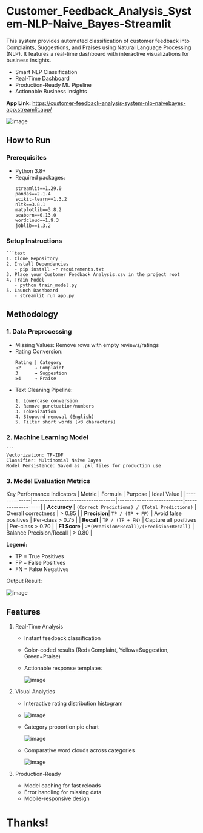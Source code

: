 # Customer_Feedback_Analysis_System-NLP-Naive_Bayes-Streamlit
This system provides automated classification of customer feedback into Complaints, Suggestions, and Praises using Natural Language Processing (NLP). It features a real-time dashboard with interactive visualizations for business insights.

- Smart NLP Classification
- Real-Time Dashboard
- Production-Ready ML Pipeline
- Actionable Business Insights

**App Link:** https://customer-feedback-analysis-system-nlp-naivebayes-app.streamlit.app/

 ![image](https://github.com/user-attachments/assets/6e9a3691-de31-4e81-b83f-73b546525eab)

## How to Run

### Prerequisites
- Python 3.8+
- Required packages:
  ```text
  streamlit==1.29.0
  pandas==2.1.4
  scikit-learn==1.3.2
  nltk==3.8.1
  matplotlib==3.8.2
  seaborn==0.13.0
  wordcloud==1.9.3
  joblib==1.3.2

### Setup Instructions
    
    ```text
    1. Clone Repository
    2. Install Dependencies
       - pip install -r requirements.txt
    3. Place your Customer Feedback Analysis.csv in the project root
    4. Train Model
       - python train_model.py
    5. Launch Dashboard
       - streamlit run app.py

## Methodology
### 1. Data Preprocessing
- Missing Values: Remove rows with empty reviews/ratings
- Rating Conversion:
    ```text
    Rating | Category
    ≤2     → Complaint
    3      → Suggestion
    ≥4     → Praise
    
- Text Cleaning Pipeline:
    ```
    1. Lowercase conversion
    2. Remove punctuation/numbers
    3. Tokenization
    4. Stopword removal (English)
    5. Filter short words (<3 characters)

### 2. Machine Learning Model
    ```
    Vectorization: TF-IDF
    Classifier: Multinomial Naive Bayes
    Model Persistence: Saved as .pkl files for production use

### 3. Model Evaluation Metrics
Key Performance Indicators
| Metric       | Formula                          | Purpose                   | Ideal Value       |
|--------------|----------------------------------|---------------------------|-------------------|
| **Accuracy** | `(Correct Predictions) / (Total Predictions)` | Overall correctness       | > 0.85           |
| **Precision**| `TP / (TP + FP)`                 | Avoid false positives     | Per-class > 0.75 |
| **Recall**   | `TP / (TP + FN)`                 | Capture all positives     | Per-class > 0.70 |
| **F1 Score** | `2*(Precision*Recall)/(Precision+Recall)` | Balance Precision/Recall | > 0.80           |

**Legend:**  
- TP = True Positives  
- FP = False Positives  
- FN = False Negatives

Output Result:

  ![image](https://github.com/user-attachments/assets/75bc17ee-dfa4-4afc-a193-fce3bd09caef)


## Features
1. Real-Time Analysis
   - Instant feedback classification
   - Color-coded results (Red=Complaint, Yellow=Suggestion, Green=Praise)
   - Actionable response templates

     ![image](https://github.com/user-attachments/assets/613282fe-1ac4-457c-acbc-c4428a9c1682)

2. Visual Analytics
   - Interactive rating distribution histogram
   - 
     ![image](https://github.com/user-attachments/assets/c74bbea6-2d32-40b6-88e4-74de9cb41a2d)

   - Category proportion pie chart
     
     ![image](https://github.com/user-attachments/assets/a5a65d84-4c53-45b0-ae86-0ec46c8661ea)

   - Comparative word clouds across categories
     
     ![image](https://github.com/user-attachments/assets/dda2b6e3-3351-49ed-9eb8-62eb55a0023a)

3. Production-Ready
   - Model caching for fast reloads
   - Error handling for missing data
   - Mobile-responsive design

# Thanks!
